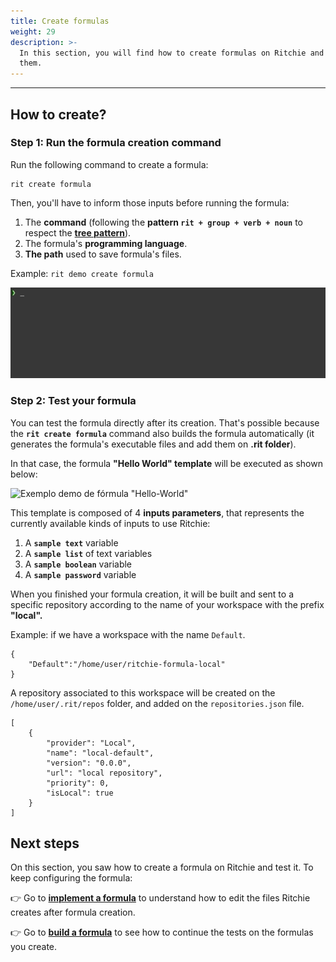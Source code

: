 ```yaml
---
title: Create formulas
weight: 29
description: >-
  In this section, you will find how to create formulas on Ritchie and test
  them.
---
```


---

## How to create?

### Step 1: Run the formula creation command

Run the following command to create a formula:

```text
rit create formula
```

Then, you'll have to inform those inputs before running the formula:

1. The **command** \(following the **pattern `rit + group + verb + noun`** to respect the [**tree pattern**](https://docs.ritchiecli.io/key-concepts#command-tree)\).
2. The formula's **programming language**. 
3. **The path** used to save formula's files. 

Example: `rit demo create formula`

![Example of running rit create formula command](/docs/rit_create_formula_demo.gif)

### **Step 2: Test your formula** 

You can test the formula directly after its creation. That's possible because  the **`rit create formula`** command also builds the formula automatically \(it generates the formula's executable files and add them on **.rit folder**\).

In that case, the formula **"Hello World" template** will be executed as shown below:

![Exemplo demo de f&#xF3;rmula &quot;Hello-World&quot;](/docs/rit_demo_hello-world_hd.gif)

This template is composed of 4 **inputs parameters**, that represents the currently available kinds of inputs to use Ritchie:

1. A **`sample text`** variable
2. A **`sample list`** of text variables
3. A **`sample boolean`** variable
4. A **`sample password`** variable

When you finished your formula creation, it will be built and sent to a specific repository according to the name of your workspace with the prefix **"local".** 

Example: if we have a workspace with the name `Default`.

```text
{
    "Default":"/home/user/ritchie-formula-local"
}
```

A repository associated to this workspace will be created on the `/home/user/.rit/repos` folder, and added on the `repositories.json` file.

```text
[
	{
		"provider": "Local",
		"name": "local-default",
		"version": "0.0.0",
		"url": "local repository",
		"priority": 0,
		"isLocal": true
	}
]
```

## Next steps 

On this section, you saw how to create a formula on Ritchie and test it. To keep configuring the formula: 

👉 Go to [**implement a formula**](/docs-ritchie/tutorials/formulas/how-to-implement-formulas/) to understand how to edit the files Ritchie creates after formula creation. 

👉 Go to [**build a formula**](/docs-ritchie/tutorials/formulas/how-to-build-formulas/) to see how to continue the tests on the formulas you create.
